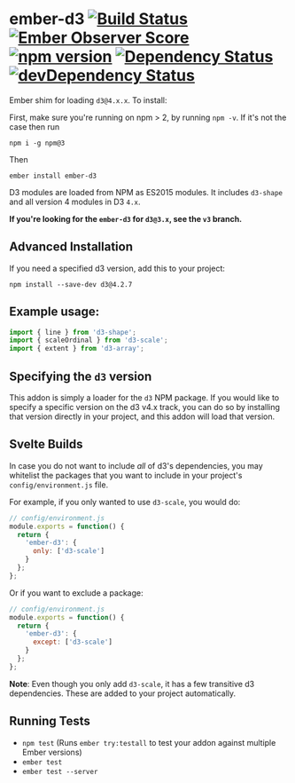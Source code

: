 # ember-d3 [![Build Status](https://travis-ci.org/brzpegasus/ember-d3.svg?branch=master)](https://travis-ci.org/brzpegasus/ember-d3) [![Ember Observer Score](https://emberobserver.com/badges/ember-d3.svg)](https://emberobserver.com/addons/ember-d3) [![npm version](https://badge.fury.io/js/ember-d3.svg)](https://badge.fury.io/js/ember-d3) [![Dependency Status](https://david-dm.org/brzpegasus/ember-d3.svg)](https://david-dm.org/brzpegasus/ember-d3) [![devDependency Status](https://david-dm.org/brzpegasus/ember-d3/dev-status.svg)](https://david-dm.org/brzpegasus/ember-d3.svg#info=devDependencies)

Ember shim for loading `d3@4.x.x`. To install:

First, make sure you're running on npm > 2, by running `npm -v`.
If it's not the case then run
```
npm i -g npm@3
```

Then
```
ember install ember-d3
```

D3 modules are loaded from NPM as ES2015 modules. It includes `d3-shape` and all version 4 modules in D3 `4.x`.

**If you're looking for the `ember-d3` for `d3@3.x`, see the `v3` branch.**

## Advanced Installation

If you need a specified d3 version, add this to your project:

```
npm install --save-dev d3@4.2.7
```

## Example usage:

```js
import { line } from 'd3-shape';
import { scaleOrdinal } from 'd3-scale';
import { extent } from 'd3-array';
```

## Specifying the `d3` version

This addon is simply a loader for the `d3` NPM package. If you would like to
specify a specific version on the d3 v4.x track, you can do so by installing that
version directly in your project, and this addon will load that version.

## Svelte Builds

In case you do not want to include *all* of d3's dependencies, you may whitelist the packages
that you want to include in your project's `config/environment.js` file.

For example, if you only wanted to use `d3-scale`, you would do:

```js
// config/environment.js
module.exports = function() {
  return {
    'ember-d3': {
      only: ['d3-scale']
    }
  };
};
```

Or if you want to exclude a package:

```js
// config/environment.js
module.exports = function() {
  return {
    'ember-d3': {
      except: ['d3-scale']
    }
  };
};
```

**Note**: Even though you only add `d3-scale`, it has a few transitive d3 dependencies.
These are added to your project automatically.

## Running Tests

* `npm test` (Runs `ember try:testall` to test your addon against multiple Ember versions)
* `ember test`
* `ember test --server`

